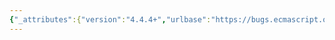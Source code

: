 ```yaml
---
{"_attributes":{"version":"4.4.4+","urlbase":"https://bugs.ecmascript.org/","maintainer":"dherman@mozilla.com"},"bug":{"bug_id":950,"creation_ts":"2012-11-09 13:21:00 -0800","short_desc":"10.2.2.1+11.2.1+11.2.4: \"strict mode flag\"","delta_ts":"2012-11-23 09:45:39 -0800","product":"Draft for 6th Edition","component":"editorial issue","version":"Rev 11: October 26, 2012 Draft","rep_platform":"All","op_sys":"All","bug_status":"RESOLVED","resolution":"FIXED","priority":"Normal","bug_severity":"minor","everconfirmed":true,"reporter":{"uid":"jmdyck","name":"Michael Dyck"},"assigned_to":{"uid":"allen","name":"Allen Wirfs-Brock"},"long_desc":[{"commentid":2446,"comment_count":0,"who":{"uid":"jmdyck","name":"Michael Dyck"},"bug_when":"2012-11-09 13:21:21 -0800","thetext":"In 10.2.2.1 \"GetIdentifierReference (lex, name, strict)\",\n   11.2.1 \"Property Accessors\", and\n   11.2.4 \"The super Keyword\"\nthere are references to the \"strict mode flag\" of a Reference.\nBut according to 8.9, these should say \"strict reference flag\"."},{"commentid":2507,"comment_count":1,"who":{"uid":"allen","name":"Allen Wirfs-Brock"},"bug_when":"2012-11-21 17:38:23 -0800","thetext":"corrected in rev 12 editor's draft"},{"commentid":2639,"comment_count":2,"who":{"uid":"allen","name":"Allen Wirfs-Brock"},"bug_when":"2012-11-23 09:45:39 -0800","thetext":"corrected in rev 12, Nov. 22, 2012 draft"}]}}
---
```

